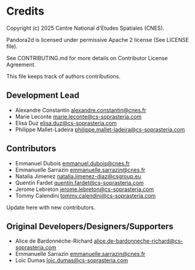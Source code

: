 # Credits

Copyright (c) 2025 Centre National d'Etudes Spatiales (CNES).

Pandora2d is licensed under permissive Apache 2 license (See LICENSE file).

See CONTRIBUTING.md for more details on Contributor License Agreement.

This file keeps track of authors contributions.

## Development Lead

* Alexandre Constantin <alexandre.constantin@cnes.fr>
* Marie Leconte <marie.leconte@cs-soprasteria.com>
* Elisa Duz <elisa.duz@cs-soprasteria.com>
* Philippe Mallet-Ladeira <philippe.mallet-ladeira@cs-soprasteria.com>

## Contributors

* Emmanuel Dubois <emmanuel.dubois@cnes.fr>
* Emmanuelle Sarrazin <emmanuelle.sarrazin@cnes.fr>
* Natalia Jimenez <natalia.jimenez-diaz@csgroup.eu>
* Quentin Fardet <quentin.fardet@cs-soprasteria.com>
* Jerome Lebreton <jerome.lebreton@cs-soprasteria.com>
* Tommy Calendini <tommy.calendini@cs-soprasteria.com>

Update here with new contributors.

## Original Developers/Designers/Supporters

* Alice de Bardonnèche-Richard <alice.de-bardonneche-richard@cs-soprasteria.com>
* Emmanuelle Sarrazin <emmanuelle.sarrazin@cnes.fr>
* Loïc Dumas <loic.dumas@cs-soprasteria.com>
